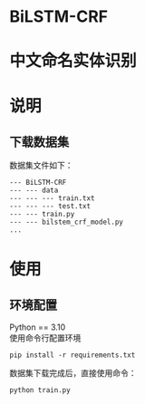 # BiLSTM-CRF
# 中文命名实体识别

# 说明  
## 下载数据集  
数据集文件如下：  
```
--- BiLSTM-CRF
--- --- data
--- --- --- train.txt
--- --- --- test.txt
--- --- train.py
--- --- bilstem_crf_model.py
...
```

# 使用
## 环境配置
Python == 3.10  
使用命令行配置环境
```
pip install -r requirements.txt
```

数据集下载完成后，直接使用命令：
```
python train.py
```
